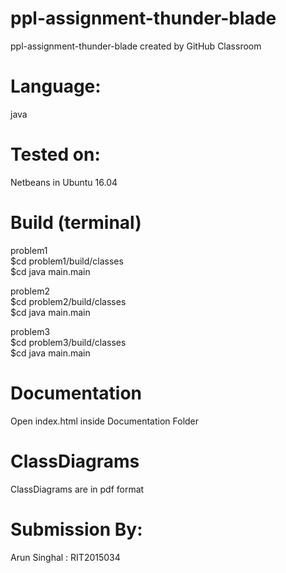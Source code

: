 # ppl-assignment-thunder-blade
ppl-assignment-thunder-blade created by GitHub Classroom

# Language:
  java<br> 
  
# Tested on:
Netbeans in Ubuntu 16.04<br>

# Build (terminal)
problem1 <br>
$cd problem1/build/classes<br>
$cd java main.main<br>

problem2 <br>
$cd problem2/build/classes<br>
$cd java main.main<br>

problem3 <br>
$cd problem3/build/classes<br>
$cd java main.main<br>

# Documentation
  Open index.html inside Documentation Folder

# ClassDiagrams
  ClassDiagrams are in pdf format
  
# Submission By:
  Arun Singhal : RIT2015034
